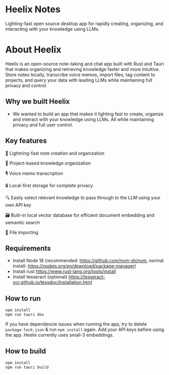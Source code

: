 # Heelix Notes

Lighting-fast open source desktop app for rapidly creating, organizing, and interacting with your knowledge using LLMs.

# About Heelix 

Heelix is an open-source note-taking and chat app built with Rust and Tauri that makes organizing and retrieving knowledge faster and more intuitive. Store notes locally, transcribe voice memos, import files, tag content to projects, and query your data with leading LLMs while maintaining full privacy and control.

## Why we built Heelix
- We wanted to build an app that makes it lighting fast to create, organize and interact with your knowledge using LLMs. All while maintaining privacy and full user control. 

## Key features

🚀 Lightning-fast note creation and organization

🧠 Project-based knowledge organization

🎙️ Voice memo transcription

🔒 Local-first storage for complete privacy

🔍 Easily select relevant knowledge to pass through to the LLM using your own API key

🗃️ Built-in local vector database for efficient document embedding and semantic search

📑 File importing 

## Requirements

- Install Node 18 (recommended: https://github.com/nvm-sh/nvm, normal install: https://nodejs.org/en/download/package-manager)
- Install rust https://www.rust-lang.org/tools/install
- Install tesseract (optional) https://tesseract-ocr.github.io/tessdoc/Installation.html

## How to run

```
npm install
npm run tauri dev
```

If you have dependencie issues when running the app, try to delete `package-lock.json` & run `npm install` again. Add your API keys before using the app. Heelix currently uses small-3 embeddings. 

## How to build

```
npm install
npm run tauri build
```
